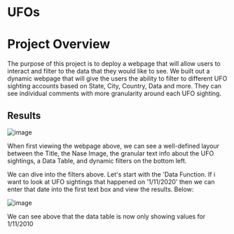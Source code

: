 # UFOs

# Project Overview  
The purpose of this project is to deploy a webpage that will allow users to interact and filter to the data that they would like to see.  We built out a dynamic webpage that will give the users the ability to filter to different UFO sighting accounts based on State, City, Country, Data and more.  They can see individual comments with more granularity around each UFO sighting.

## Results


![image](https://user-images.githubusercontent.com/98061420/163735534-379cc7ed-ee99-4eea-9ae1-883403f48388.png)


When first viewing the webpage above, we can see a well-defined layour between the Title, the Nase Image, the granular text info about the UFO sightings, a Data Table, and dynamic filters on the bottom left.  


We can dive into the filters above.  Let's start with the 'Data Function.  If i want to look at UFO sightings that happened on '1/11/2020' then we can enter that date into the first text box and view the results.  Below:

![image](https://user-images.githubusercontent.com/98061420/163735624-671b9a0b-6c19-4d6c-add7-98371a0d32e1.png)


We can see above that the data table is now only showing values for 1/11/2010
